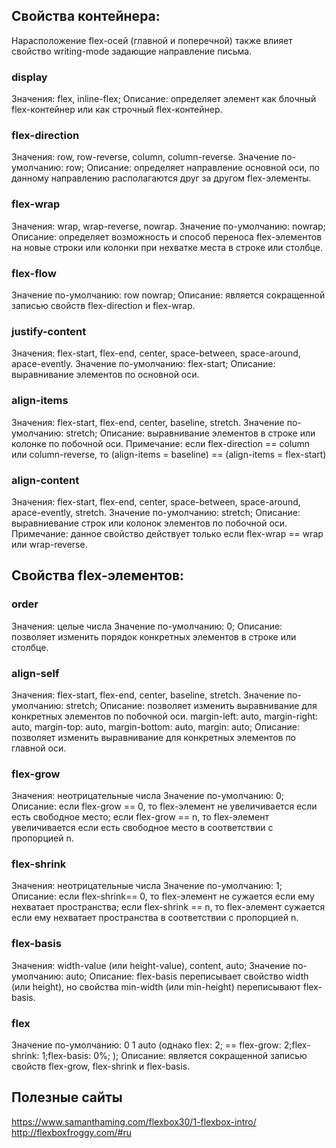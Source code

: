 ## Свойства контейнера:
Нарасположение flex-осей (главной и поперечной) также влияет свойство writing-mode задающие направление письма.

### display
Значения: flex, inline-flex;
Описание: определяет элемент как блочный flex-контейнер или как строчный flex-контейнер.
### flex-direction
Значения: row, row-reverse, column, column-reverse.
Значение по-умолчанию: row;
Описание: определяет направление основной оси, по данному направлению располагаются друг за другом flex-элементы.
### flex-wrap
Значения: wrap, wrap-reverse, nowrap.
Значение по-умолчанию: nowrap;
Описание: определяет возможность и способ переноса flex-элементов на новые строки или колонки при нехватке места в строке или столбце.
### flex-flow
Значение по-умолчанию: row nowrap;
Описание: является сокращенной записью свойств flex-direction и flex-wrap.
### justify-content
Значения: flex-start, flex-end, center, space-between, space-around, apace-evently.
Значение по-умолчанию: flex-start;
Описание: выравнивание элементов по основной оси.
### align-items
Значения: flex-start, flex-end, center, baseline, stretch.
Значение по-умолчанию: stretch;
Описание: выравнивание элементов в строке или колонке по побочной оси.
Примечание: если flex-direction == column или column-reverse, то (align-items = baseline) == (align-items = flex-start)
### align-content
Значения: flex-start, flex-end, center, space-between, space-around, apace-evently, stretch.
Значение по-умолчанию: stretch;
Описание: выравниевание строк или колонок элементов по побочной оси.
Примечание: данное свойство действует только если flex-wrap == wrap или wrap-reverse.


## Свойства flex-элементов:
### order
Значения: целые числа
Значение по-умолчанию: 0;
Описание: позволяет изменить порядок конкретных элементов в строке или столбце.
### align-self
Значения: flex-start, flex-end, center, baseline, stretch.
Значение по-умолчанию: stretch;
Описание: позволяет изменить выравнивание для конкретных элементов по побочной оси.
margin-left: auto, margin-right: auto, margin-top: auto, margin-bottom: auto, margin: auto;
Описание: позволяет изменить выравнивание для конкретных элементов по главной оси.
### flex-grow
Значения: неотрицательные числа
Значение по-умолчанию: 0;
Описание: если flex-grow == 0, то flex-элемент не увеличивается если есть свободное место; если flex-grow == n, то flex-элемент увеличивается если есть свободное место в соответствии с пропорцией n.
### flex-shrink
Значения: неотрицательные числа
Значение по-умолчанию: 1;
Описание: если flex-shrink== 0, то flex-элемент не сужается если ему нехватает пространства; если flex-shrink == n, то flex-элемент сужается если ему нехватает пространства в соответствии с пропорцией n.
### flex-basis
Значения: width-value (или height-value), content, auto;
Значение по-умолчанию: auto;
Описание: flex-basis переписывает свойство width (или height), но свойства min-width (или min-height) переписывают flex-basis.
### flex
Значение по-умолчанию: 0 1 auto (однако flex: 2; == flex-grow: 2;flex-shrink: 1;flex-basis: 0%; );
Описание: является сокращенной записью свойств flex-grow, flex-shrink и flex-basis.

## Полезные сайты
https://www.samanthaming.com/flexbox30/1-flexbox-intro/
http://flexboxfroggy.com/#ru